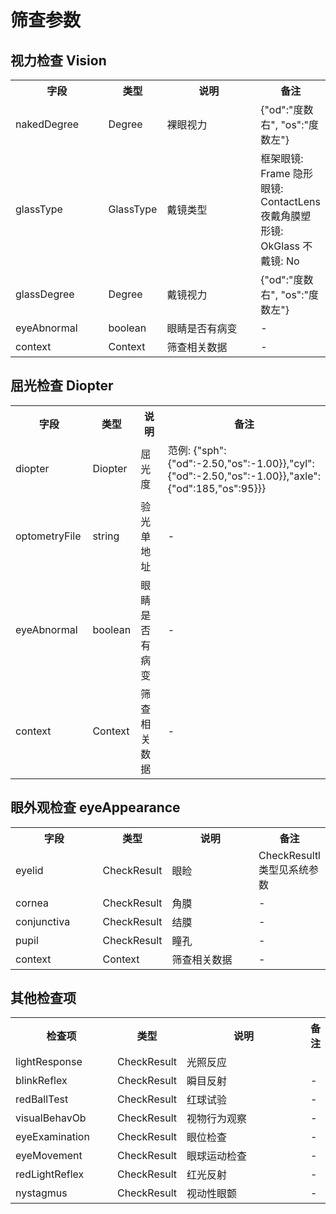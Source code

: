 # 筛查参数

## 视力检查 Vision

<table>
    <tr>
        <th style="width:150px;">字段</th>
        <th style="width:60px;">类型</th>
        <th style="width:200px;">说明</th>
        <th>备注</th>
    </tr>
    <tr>
        <td>nakedDegree</td>
        <td>Degree</td>
        <td>裸眼视力</td>
        <td>{"od":"度数右", "os":"度数左"}</td>
    </tr>
    <tr>
        <td>glassType</td>
        <td>GlassType</td>
        <td>戴镜类型</td>
        <td>框架眼镜: Frame 隐形眼镜: ContactLens 夜戴角膜塑形镜: OkGlass 不戴镜: No</td>
    </tr>
    <tr>
        <td>glassDegree</td>
        <td>Degree</td>
        <td>戴镜视力</td>
        <td>{"od":"度数右", "os":"度数左"}</td>
    </tr>
    <tr>
        <td>eyeAbnormal</td>
        <td>boolean</td>
        <td>眼睛是否有病变</td>
        <td>-</td>
    </tr>
    <tr>
        <td>context</td>
        <td>Context</td>
        <td>筛查相关数据</td>
        <td>-</td>
    </tr>
</table>

## 屈光检查 Diopter

<table>
    <tr>
        <th style="width:150px;">字段</th>
        <th style="width:60px;">类型</th>
        <th style="width:200px;">说明</th>
        <th>备注</th>
    </tr>
    <tr>
        <td>diopter</td>
        <td>Diopter</td>
        <td>屈光度</td>
        <td>范例: {"sph":{"od":-2.50,"os":-1.00}},"cyl":{"od":-2.50,"os":-1.00}},"axle":{"od":185,"os":95}}}</td>
    </tr>
    <tr>
        <td>optometryFile</td>
        <td>string</td>
        <td>验光单地址</td>
        <td>-</td>
    </tr>
    <tr>
        <td>eyeAbnormal</td>
        <td>boolean</td>
        <td>眼睛是否有病变</td>
        <td>-</td>
    </tr>
    <tr>
        <td>context</td>
        <td>Context</td>
        <td>筛查相关数据</td>
        <td>-</td>
    </tr>
   </table> 

## 眼外观检查 eyeAppearance
<table>
        <tr>
            <th style="width:150px;">字段</th>
            <th style="width:60px;">类型</th>
            <th style="width:200px;">说明</th>
            <th>备注</th>
        </tr>
        <tr>
            <td>eyelid</td>
            <td>CheckResult</td>
            <td>眼睑</td>
            <td>CheckResultl类型见系统参数</td>
        </tr>
        <tr>
            <td>cornea</td>
            <td>CheckResult</td>
            <td>角膜</td>
            <td>-</td>
        </tr>
        <tr>
            <td>conjunctiva</td>
            <td>CheckResult</td>
            <td>结膜</td>
            <td>-</td>
        </tr>
        <tr>
            <td>pupil</td>
            <td>CheckResult</td>
            <td>瞳孔</td>
            <td>-</td>
        </tr>
        <tr>
            <td>context</td>
            <td>Context</td>
            <td>筛查相关数据</td>
            <td>-</td>
        </tr>
</table>

##  其他检查项
<table>
        <tr>
            <th style="width:150px;">检查项</th>
            <th style="width:60px;">类型</th>
            <th style="width:200px;">说明</th>
            <th>备注</th>
        </tr>
        <tr>
            <td>lightResponse</td>
            <td>CheckResult</td>
            <td>光照反应</td>
            <td></td>
        </tr>
        <tr>
            <td>blinkReflex</td>
            <td>CheckResult</td>
            <td>瞬目反射</td>
            <td>-</td>
        </tr>
        <tr>
            <td>redBallTest</td>
            <td>CheckResult</td>
            <td>红球试验</td>
            <td>-</td>
        </tr>
        <tr>
            <td>visualBehavOb</td>
            <td>CheckResult</td>
            <td>视物行为观察</td>
            <td>-</td>
        </tr>
        <tr>
            <td>eyeExamination</td>
            <td>CheckResult</td>
            <td>眼位检查</td>
            <td>-</td>
        </tr>
        <tr>
            <td>eyeMovement</td>
            <td>CheckResult</td>
            <td>眼球运动检查</td>
            <td>-</td>
        </tr>
        <tr>
            <td>redLightReflex</td>
            <td>CheckResult</td>
            <td>红光反射</td>
            <td>-</td>
        </tr>
        <tr>
            <td>nystagmus</td>
            <td>CheckResult</td>
            <td>视动性眼颤</td>
            <td>-</td>
        </tr>
</table>